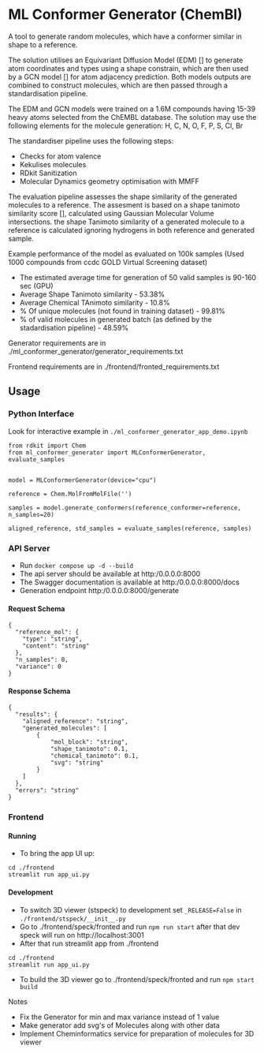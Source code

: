 # ML Conformer Generator (ChemBl)

A tool to generate random molecules, which have a conformer similar in shape to a reference.

The solution utilises an Equivariant Diffusion Model (EDM) [] to generate atom coordinates and types using a shape constrain,
which are then used by a GCN model [] for atom adjacency prediction. Both models outputs are combined to construct
molecules, which are then passed through a standardisation pipeline.

The EDM and GCN models were trained on a 1.6M compounds having 15-39 heavy atoms selected from the ChEMBL database.
The solution may use the following elements for the molecule generation: H, C, N, O, F, P, S, Cl, Br

The standardiser pipeline uses the following steps:
- Checks for atom valence
- Kekulises molecules
- RDkit Sanitization
- Molecular Dynamics geometry optimisation with MMFF

The evaluation pipeline assesses the shape similarity of the generated molecules to a reference. 
The assesment is based on a shape tanimoto similarity score [], calculated using Gaussian Molecular Volume intersections.
the shape Tanimoto similarity of a generated molecule to a reference is calculated ignoring hydrogens in both reference and generated sample.

Example performance of the model as evaluated on 100k samples
(Used 1000 compounds from ccdc GOLD Virtual Screening dataset)
- The estimated average time for generation of 50 valid samples is 90-160 sec (GPU)
- Average Shape Tanimoto similarity - 53.38%
- Average Chemical TAnimoto similarity - 10.8%
- % Of unique molecules (not found in training dataset) - 99.81%
- % of valid molecules in generated batch (as defined by the stadardisation pipeline) - 48.59%

Generator requirements are in  ./ml_conformer_generator/generator_requirements.txt

Frontend requirements are in ./frontend/fronted_requirements.txt


## Usage

### Python Interface
Look for interactive example in `./ml_conformer_generator_app_demo.ipynb`

```
from rdkit import Chem
from ml_conformer_generator import MLConformerGenerator, evaluate_samples


model = MLConformerGenerator(device="cpu")

reference = Сhem.MolFromMolFile('')

samples = model.generate_conformers(reference_conformer=reference, n_samples=20)
    
aligned_reference, std_samples = evaluate_samples(reference, samples)

```

### API Server
- Run `docker compose up -d --build`
- The api server should be available at http:/0.0.0.0:8000
- The Swagger documentation is available at http:/0.0.0.0:8000/docs
- Generation endpoint http:/0.0.0.0:8000/generate

#### Request Schema
```
{
  "reference_mol": {
    "type": "string",
    "content": "string"
  },
  "n_samples": 0,
  "variance": 0
}
```
#### Response Schema
```
{
  "results": {
    "aligned_reference": "string",
    "generated_molecules": [
        {
            "mol_block": "string",
            "shape_tanimoto": 0.1,
            "chemical_tanimoto": 0.1,
            "svg": "string"
        }
    ]
  },
  "errors": "string"
}

```

### Frontend 

#### Running
- To bring the app UI up:
```
cd ./frontend
streamlit run app_ui.py
```


#### Development
- To switch 3D viewer (stspeck) to development set `_RELEASE=False` in `./frontend/stspeck/__init__.py`
- Go to ./frontend/speck/fronted and run `npm run start` after that dev speck will run on http://localhost:3001
- After that run streamlit app from ./frontend
```
cd ./frontend
streamlit run app_ui.py
```
- To build the 3D viewer go to ./frontend/speck/fronted and run `npm start build`



Notes
- Fix the Generator for min and max variance instead of 1 value
- Make generator add svg's of Molecules along with other data
- Implement Cheminformatics service for preparation of molecules for 3D viewer